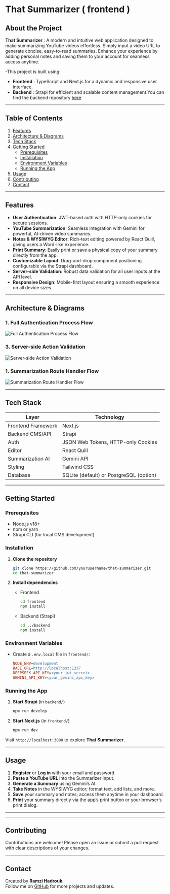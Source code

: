 # That Summarizer ( frontend )
## About the Project
**That Summarizer** : A modern and intuitive web application designed to make summarizing YouTube videos effortless. Simply input a video URL to generate concise, easy-to-read summaries. Enhance your experience by adding personal notes and saving them to your account for seamless access anytime.

-This project is built using:

 - **Frontend** : TypeScript and Next.js for a dynamic and responsive user interface.
 - **Backend** : Strapi for efficient and scalable content management.You can find the backend repository [here](<https://github.com/Ramzi-Hadrouk/ThatSummarizer-backend>)


---

## Table of Contents
1. [Features](#features)
2. [Architecture & Diagrams](#architecture--diagrams)
3. [Tech Stack](#tech-stack)
4. [Getting Started](#getting-started)
   - [Prerequisites](#prerequisites)
   - [Installation](#installation)
   - [Environment Variables](#environment-variables)
   - [Running the App](#running-the-app)
5. [Usage](#usage)
6. [Contributing](#contributing)
7. [Contact](#contact)

---

## Features
- **User Authentication**: JWT-based auth with HTTP-only cookies for secure sessions.  
- **YouTube Summarization**: Seamless integration with Gemini for powerful, AI-driven video summaries.  
- **Notes & WYSIWYG Editor**: Rich-text editing powered by React Quill, giving users a Word-like experience.  
- **Print Summary**: Easily print or save a physical copy of your summary directly from the app.  
- **Customizable Layout**: Drag-and-drop component positioning configurable via the Strapi dashboard.  
- **Server-side Validation**: Robust data validation for all user inputs at the API level.  
- **Responsive Design**: Mobile-first layout ensuring a smooth experience on all device sizes.

---

## Architecture & Diagrams

### 1. Full Authentication Process Flow
![Full Authentication Process Flow](./screenshots/full-auth_process_flow.png)

### 3. Server-side Action Validation
![Server-side Action Validation](./screenshots/server_Action_Validation_.png)

### 1. Summarization Route Handler Flow
![Summarization Route Handler Flow](./screenshots/api-summarize-route-handler.png)




---

## Tech Stack
| Layer               | Technology           |
|---------------------|----------------------|
| Frontend Framework  | Next.js              |
| Backend CMS/API     | Strapi               |
| Auth                | JSON Web Tokens, HTTP-only Cookies |
| Editor              | React Quill          |
| Summarization AI    | Gemini API           |
| Styling             | Tailwind CSS         |
| Database            | SQLite (default) or PostgreSQL (option) |


---

## Getting Started

### Prerequisites
- Node.js v18+  
- npm or yarn  
- Strapi CLI (for local CMS development)

### Installation
1. **Clone the repository**
   ```bash
   git clone https://github.com/yourusername/that-summarizer.git
   cd that-summarizer
   ```

2. **Install dependencies**
   - Frontend
     ```bash
     cd frontend
     npm install
     ```
   - Backend (Strapi)
     ```bash
     cd ../backend
     npm install
     ```

### Environment Variables
- Create a `.env.local` file in `frontend/`:
  ```ini
  NODE_ENV=development
  BASE_URL=http://localhost:1337
  DEEPSEEK_API_KEY=<your_jwt_secret>
  GEMINI_API_KEY=<your_gemini_api_key> 
  ```

### Running the App
1. **Start Strapi** (in `backend/`)
   ```bash
   npm run develop
   ```

2. **Start Next.js** (in `frontend/`)
   ```bash
   npm run dev
   ```

Visit `http://localhost:3000` to explore **That Summarizer**.

---
## Usage
1. **Register** or **Log in** with your email and password.  
2. **Paste a YouTube URL** into the Summarizer input.  
3. **Generate a Summary** using Gemini’s AI.  
4. **Take Notes** in the WYSIWYG editor; format text, add lists, and more.  
5. **Save** your summary and notes; access them anytime in your dashboard.  
6. **Print** your summary directly via the app’s print button or your browser’s print dialog.  

---



---

## Contributing
Contributions are welcome! Please open an issue or submit a pull request with clear descriptions of your changes.



---

## Contact
Created by **Ramzi Hadrouk**.  
Follow me on
 [GitHub](https://github.com/yourusername) for more projects and updates.
```


 

